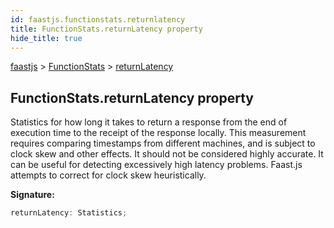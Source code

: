 ```yaml
---
id: faastjs.functionstats.returnlatency
title: FunctionStats.returnLatency property
hide_title: true
---
```

[faastjs](./faastjs.md) &gt; [FunctionStats](./faastjs.functionstats.md) &gt; [returnLatency](./faastjs.functionstats.returnlatency.md)

## FunctionStats.returnLatency property

Statistics for how long it takes to return a response from the end of execution time to the receipt of the response locally. This measurement requires comparing timestamps from different machines, and is subject to clock skew and other effects. It should not be considered highly accurate. It can be useful for detecting excessively high latency problems. Faast.js attempts to correct for clock skew heuristically.

<b>Signature:</b>

```typescript
returnLatency: Statistics;
```